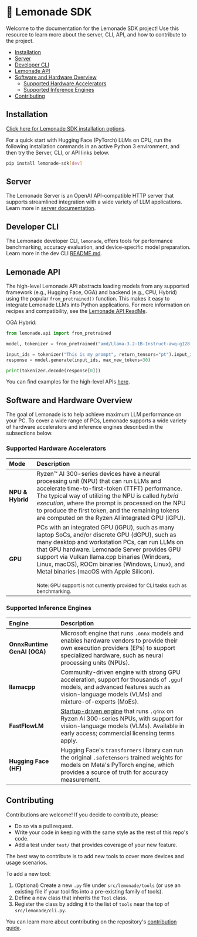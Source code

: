 # 🍋 Lemonade SDK

Welcome to the documentation for the Lemonade SDK project! Use this resource to learn more about the server, CLI, API, and how to contribute to the project.

<div class="hide-in-mkdocs">

- [Installation](#installation)
- [Server](#server)
- [Developer CLI](#developer-cli)
- [Lemonade API](#lemonade-api)
- [Software and Hardware Overview](#software-and-hardware-overview)
  - [Supported Hardware Accelerators](#supported-hardware-accelerators)
  - [Supported Inference Engines](#supported-inference-engines)
- [Contributing](#contributing)
</div>

## Installation


[Click here for Lemonade SDK installation options](https://lemonade-server.ai/install_options.html).

For a quick start with Hugging Face (PyTorch) LLMs on CPU, run the following installation commands in an active Python 3 environment, and then try the Server, CLI, or API links below.

```bash
pip install lemonade-sdk[dev]
```

## Server

The Lemonade Server is an OpenAI API-compatible HTTP server that supports streamlined integration with a wide variety of LLM applications. Learn more in [server documentation](https://lemonade-server.ai/docs/).

## Developer CLI

The Lemonade developer CLI, `lemonade`, offers tools for performance benchmarking, accuracy evaluation, and device-specific model preparation. Learn more in the dev CLI [README.md](./dev_cli/README.md).

## Lemonade API

The high-level Lemonade API abstracts loading models from any supported framework (e.g., Hugging Face, OGA) and backend (e.g., CPU, Hybrid) using the popular `from_pretrained()` function. This makes it easy to integrate Lemonade LLMs into Python applications. For more information on recipes and compatibility, see the [Lemonade API ReadMe](./lemonade_api.md).

OGA Hybrid:
```python
from lemonade.api import from_pretrained

model, tokenizer = from_pretrained("amd/Llama-3.2-1B-Instruct-awq-g128-int4-asym-fp16-onnx-hybrid", recipe="oga-hybrid")

input_ids = tokenizer("This is my prompt", return_tensors="pt").input_ids
response = model.generate(input_ids, max_new_tokens=30)

print(tokenizer.decode(response[0]))
```

You can find examples for the high-level APIs [here](https://github.com/lemonade-sdk/lemonade/tree/main/examples).

## Software and Hardware Overview

The goal of Lemonade is to help achieve maximum LLM performance on your PC. To cover a wide range of PCs, Lemonade supports a wide variety of hardware accelerators and inference engines described in the subsections below.

### Supported Hardware Accelerators

| Mode | Description |
| :--- | :--- |
| **NPU & Hybrid** | Ryzen™ AI 300-series devices have a neural processing unit (NPU) that can run LLMs and accelerate time-to-first-token (TTFT) performance. The typical way of utilizing the NPU is called *hybrid execution*, where the prompt is processed on the NPU to produce the first token, and the remaining tokens are computed on the Ryzen AI integrated GPU (iGPU). |
| **GPU** | PCs with an integrated GPU (iGPU), such as many laptop SoCs, and/or discrete GPU (dGPU), such as many desktop and workstation PCs, can run LLMs on that GPU hardware. Lemonade Server provides GPU support via Vulkan llama.cpp binaries (Windows, Linux, macOS), ROCm binaries (Windows, Linux), and Metal binaries (macOS with Apple Silicon).<br/><br/> <sub>Note: GPU support is not currently provided for CLI tasks such as benchmarking.</sub> |

### Supported Inference Engines
| Engine | Description |
| :--- | :--- |
| **OnnxRuntime GenAI (OGA)** | Microsoft engine that runs `.onnx` models and enables hardware vendors to provide their own execution providers (EPs) to support specialized hardware, such as neural processing units (NPUs). |
| **llamacpp** | Community-driven engine with strong GPU acceleration, support for thousands of `.gguf` models, and advanced features such as vision-language models (VLMs) and mixture-of-experts (MoEs). |
| **FastFlowLM** | [Startup-driven engine](https://github.com/FastFlowLM/FastFlowLM) that runs `.q4nx` on Ryzen AI 300-series NPUs, with support for vision-language models (VLMs). Available in early access; commercial licensing terms apply. |
| **Hugging Face (HF)** | Hugging Face's `transformers` library can run the original `.safetensors` trained weights for models on Meta's PyTorch engine, which provides a source of truth for accuracy measurement. |

## Contributing

Contributions are welcome! If you decide to contribute, please:

- Do so via a pull request.
- Write your code in keeping with the same style as the rest of this repo's code.
- Add a test under `test/` that provides coverage of your new feature.

The best way to contribute is to add new tools to cover more devices and usage scenarios.

To add a new tool:

1. (Optional) Create a new `.py` file under `src/lemonade/tools` (or use an existing file if your tool fits into a pre-existing family of tools).
1. Define a new class that inherits the `Tool` class.
1. Register the class by adding it to the list of `tools` near the top of `src/lemonade/cli.py`.

You can learn more about contributing on the repository's [contribution guide](https://github.com/lemonade-sdk/lemonade/blob/main/docs/contribute.md).

<!--This file was originally licensed under Apache 2.0. It has been modified.
Modifications Copyright (c) 2025 AMD-->
